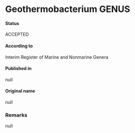 Geothermobacterium GENUS
=======

#### Status
ACCEPTED

#### According to
Interim Register of Marine and Nonmarine Genera

#### Published in
null

#### Original name
null

### Remarks
null